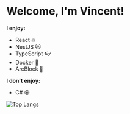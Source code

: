 # Welcome, I'm Vincent!

**I enjoy:**
- React :fire:
- NestJS :heart_eyes_cat:
- TypeScript :eyeglasses:
- Docker :whale:
- ArcBlock :rocket:

**I don't enjoy:**
- C# :unamused:

[![Top Langs](https://github-readme-stats.vercel.app/api/top-langs/?username=vmcodes&layout=compact)](https://github.com/anuraghazra/github-readme-stats)
